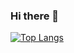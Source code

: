 ### Hi there 👋

[![Top Langs](https://github-readme-stats.vercel.app/api/top-langs/?username=XPerezX)](https://github.com/anuraghazra/github-readme-stats)
